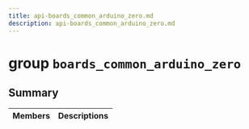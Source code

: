 ```yaml
---
title: api-boards_common_arduino_zero.md
description: api-boards_common_arduino_zero.md
---
```

# group `boards_common_arduino_zero` 

## Summary

 Members                        | Descriptions                                
--------------------------------|---------------------------------------------

